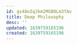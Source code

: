 ```yaml
---
id: gs48oIqJkm2MSBOLm3fAv
title: Deep Philosophy
desc: ''
updated: 1639759165196
created: 1639759165196
---
```


